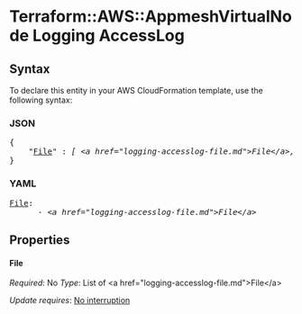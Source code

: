 # Terraform::AWS::AppmeshVirtualNode Logging AccessLog

## Syntax

To declare this entity in your AWS CloudFormation template, use the following syntax:

### JSON

<pre>
{
    "<a href="#file" title="File">File</a>" : <i>[ &lt;a href=&#34;logging-accesslog-file.md&#34;&gt;File&lt;/a&gt;, ... ]</i>
}
</pre>

### YAML

<pre>
<a href="#file" title="File">File</a>: <i>
      - &lt;a href=&#34;logging-accesslog-file.md&#34;&gt;File&lt;/a&gt;</i>
</pre>

## Properties

#### File

_Required_: No
_Type_: List of &lt;a href=&#34;logging-accesslog-file.md&#34;&gt;File&lt;/a&gt;

_Update requires_: [No interruption](https://docs.aws.amazon.com/AWSCloudFormation/latest/UserGuide/using-cfn-updating-stacks-update-behaviors.html#update-no-interrupt)

